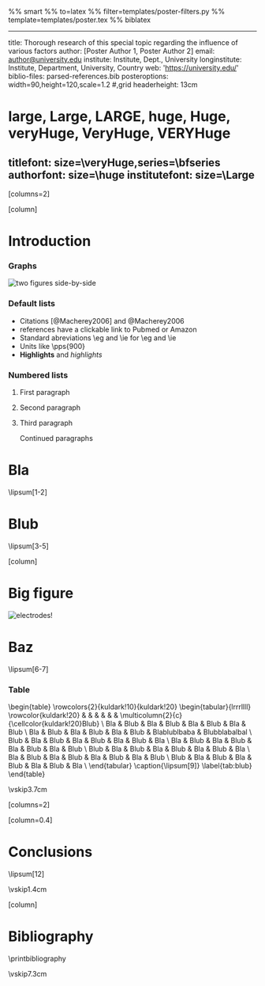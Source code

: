 %% smart
%% to=latex
%% filter=templates/poster-filters.py
%% template=templates/poster.tex
%% biblatex

---
title: Thorough research of this special topic regarding the influence of various factors
author: [Poster Author 1, Poster Author 2]
email: author@university.edu
institute: Institute, Dept., University
longinstitute: Institute, Department, University, Country
web: 'https://university.edu/'
biblio-files: parsed-references.bib
posteroptions: width=90,height=120,scale=1.2 #,grid
headerheight: 13cm
# large, Large, LARGE, huge, Huge, veryHuge, VeryHuge, VERYHuge
titlefont: size=\veryHuge,series=\bfseries
authorfont: size=\huge
institutefont: size=\Large
---

[columns=2]

[column]

# Introduction

### Graphs

![two figures side-by-side](presentation-examplefig{width=0.5\linewidth},presentation-examplefig-magenta{width=0.5\linewidth})

<!-- Comments -->
### Default lists

- Citations [@Macherey2006] and @Macherey2006
- references have a clickable link to Pubmed or Amazon
- Standard abreviations \\eg and \\ie for \eg and \ie
- Units like \pps{900}
- **Highlights** and *highlights*

### Numbered lists

1.  First paragraph
2.  Second paragraph
3.  Third paragraph

    Continued paragraphs

# Bla

\lipsum[1-2]

# Blub

\lipsum[3-5]

[column]

# Big figure

![electrodes!](presentation-examplefig-electrodes{width=.8\linewidth})

# Baz

\lipsum[6-7]

### Table

<!-- this is still latex :-) -->
\begin{table}
    \rowcolors{2}{kuldark!10}{kuldark!20}
    \begin{tabular}{lrrrllll}
            \rowcolor{kuldark!20}
                &     &                     &         &      &          &
                \multicolumn{2}{c}{\cellcolor{kuldark!20}Blub} \\
        Bla & Blub & Bla & Blub & Bla & Blub &
        Bla & Blub \\
        Bla & Blub & Bla & Blub & Bla & Blub & Blablublbaba & Blubblabalbal \\
        Blub & Bla & Blub & Bla & Blub & Bla & Blub & Bla \\
        Bla & Blub & Bla & Blub & Bla & Blub & Bla & Blub \\
        Blub & Bla & Blub & Bla & Blub & Bla & Blub & Bla \\
        Bla & Blub & Bla & Blub & Bla & Blub & Bla & Blub \\
        Blub & Bla & Blub & Bla & Blub & Bla & Blub & Bla \\
    \end{tabular}
    \caption{\lipsum[9]}
    \label{tab:blub}
\end{table}

\vskip3.7cm

[columns=2]

[column=0.4]

# Conclusions

\lipsum[12]

\vskip1.4cm

[column]

# Bibliography

\printbibliography

\vskip7.3cm

<!-- vi: set spell spelllang=en linebreak et nolist showbreak=>\ \ \  : -->

